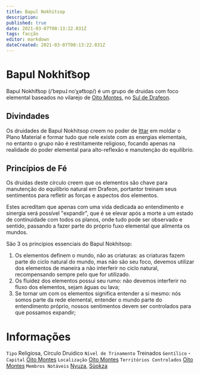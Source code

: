 ```yaml
---
title: Bapul Nokhitsop
description: 
published: true
date: 2021-03-07T00:13:22.031Z
tags: facção
editor: markdown
dateCreated: 2021-03-07T00:13:22.031Z
---
```


# Bapul Nokhit͡sop
Bapul Nokhit͡sop (/ˈbɐpuɺ noˈχət͡sop/) é um grupo de druidas com foco elemental baseados no vilarejo de [Oito Montes](http://localhost/en/lugares/plano-material/drafeon/sul-de-drafeon/oito-montes-vilarejo), no [Sul de Drafeon](http://localhost/en/lugares/plano-material/drafeon/sul-de-drafeon).

## Divindades
Os druidades de Bapul Nokhitsop creem no poder de [Ittar](http://localhost/en/divindades/panteao-das-treze-estrelas/ittar) em moldar o Plano Material e formar tudo que nele existe com as energias elementais, no entanto o grupo não é restritamente religioso, focando apenas na realidade do poder elemental para alto-reflexão e manutenção do equilíbrio.

## Princípios de Fé
Os druidas deste círculo creem que os elementos são chave para manutenção do equilíbrio natural em Drafeon, portantor treinam seus sentimentos para refletir as forças e aspectos dos elementos.

Estes acreditam que apenas com uma vida dedicada ao entendimento e sinergia será possível "expandir", que é se elevar após a morte a um estado de continuidade com todos os planos, onde tudo pode ser observado e sentido, passando a fazer parte do próprio fuxo elemental que alimenta os mundos.

São 3 os princípios essenciais do Bapul Nokhitsop:
1. Os elementos definem o mundo, não as criaturas: as criaturas fazem parte do ciclo natural do mundo, mas não são seu foco, devemos utilizar dos elementos de maneira a não interferir no ciclo natural, recompensando sempre pelo que for utilizado.
2. Os fluidez dos elementos possui seu rumo: não devemos interferir no fluxo dos elementos, sejam águas ou lava;
3. Se tornar um com os elementos significa entender a si mesmo: nós somos parte da rede elemental, entender o mundo parte do entendimento próprio, nossos sentimentos devem ser controlados para que possamos expandir;

# Informações
`Tipo` Religiosa, Círculo Druidico
`Nível de Trinamento` Treinados
`Gentílico` -
`Capital` [Oito Montes](http://localhost/en/lugares/plano-material/drafeon/sul-de-drafeon/oito-montes-vilarejo)
`Localização` [Oito Montes](http://localhost/en/lugares/plano-material/drafeon/sul-de-drafeon/oito-montes-vilarejo)
`Territórios Controlados` [Oito Montes](http://localhost/en/lugares/plano-material/drafeon/sul-de-drafeon/oito-montes-vilarejo)
`Membros Notáveis` [Nyuza](), [Süokza]()
